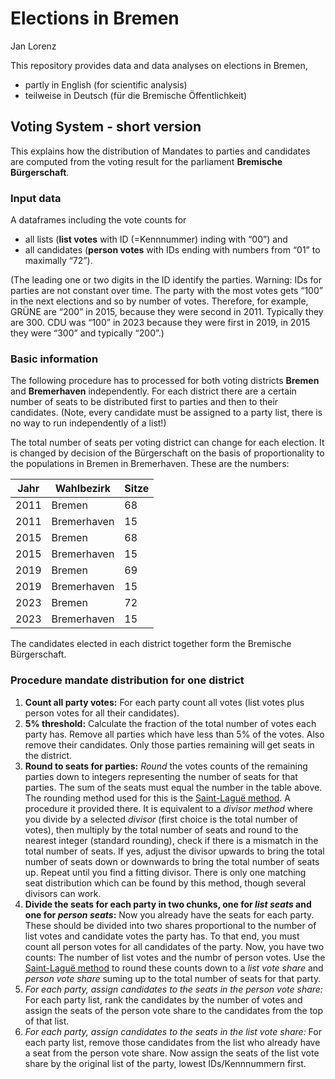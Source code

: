 # Elections in Bremen
Jan Lorenz

This repository provides data and data analyses on elections in Bremen,

- partly in English (for scientific analysis)
- teilweise in Deutsch (für die Bremische Öffentlichkeit)

## Voting System - short version

This explains how the distribution of Mandates to parties and candidates
are computed from the voting result for the parliament **Bremische
Bürgerschaft**.

### Input data

A dataframes including the vote counts for

- all lists (**list votes** with ID (=Kennnummer) inding with “00”) and
- all candidates (**person votes** with IDs ending with numbers from
  “01” to maximally “72”).

(The leading one or two digits in the ID identify the parties. Warning:
IDs for parties are not constant over time. The party with the most
votes gets “100” in the next elections and so by number of votes.
Therefore, for example, GRÜNE are “200” in 2015, because they were
second in 2011. Typically they are 300. CDU was “100” in 2023 because
they were first in 2019, in 2015 they were “300” and typically “200”.)

### Basic information

The following procedure has to processed for both voting districts
**Bremen** and **Bremerhaven** independently. For each district there
are a certain number of seats to be distributed first to parties and
then to their candidates. (Note, every candidate must be assigned to a
party list, there is no way to run independently of a list!)

The total number of seats per voting district can change for each
election. It is changed by decision of the Bürgerschaft on the basis of
proportionality to the populations in Bremen in Bremerhaven. These are
the numbers:

| Jahr | Wahlbezirk  | Sitze |
|------|-------------|-------|
| 2011 | Bremen      | 68    |
| 2011 | Bremerhaven | 15    |
| 2015 | Bremen      | 68    |
| 2015 | Bremerhaven | 15    |
| 2019 | Bremen      | 69    |
| 2019 | Bremerhaven | 15    |
| 2023 | Bremen      | 72    |
| 2023 | Bremerhaven | 15    |

The candidates elected in each district together form the Bremische
Bürgerschaft.

### Procedure mandate distribution for one district

1.  **Count all party votes:** For each party count all votes (list
    votes plus person votes for all their candidates).
2.  **5% threshold:** Calculate the fraction of the total number of
    votes each party has. Remove all parties which have less than 5% of
    the votes. Also remove their candidates. Only those parties
    remaining will get seats in the district.
3.  **Round to seats for parties:** *Round* the votes counts of the
    remaining parties down to integers representing the number of seats
    for that parties. The sum of the seats must equal the number in the
    table above. The rounding method used for this is the [Saint-Laguë
    method](https://en.wikipedia.org/wiki/Sainte-Lagu%C3%AB_method). A
    procedure it provided there. It is equivalent to a *divisor method*
    where you divide by a selected *divisor* (first choice is the total
    number of votes), then multiply by the total number of seats and
    round to the nearest integer (standard rounding), check if there is
    a mismatch in the total number of seats. If yes, adjust the divisor
    upwards to bring the total number of seats down or downwards to
    bring the total number of seats up. Repeat until you find a fitting
    divisor. There is only one matching seat distribution which can be
    found by this method, though several divisors can work.
4.  **Divide the seats for each party in two chunks, one for *list
    seats* and one for *person seats*:** Now you already have the seats
    for each party. These should be divided into two shares proportional
    to the number of list votes and candidate votes the party has. To
    that end, you must count all person votes for all candidates of the
    party. Now, you have two counts: The number of list votes and the
    numbr of person votes. Use the [Saint-Laguë
    method](https://en.wikipedia.org/wiki/Sainte-Lagu%C3%AB_method) to
    round these counts down to a *list vote share* and *person vote
    share* suming up to the total number of seats for that party.
5.  *For each party, assign candidates to the seats in the person vote
    share:* For each party list, rank the candidates by the number of
    votes and assign the seats of the person vote share to the
    candidates from the top of that list.
6.  *For each party, assign candidates to the seats in the list vote
    share:* For each party list, remove those candidates from the list
    who already have a seat from the person vote share. Now assign the
    seats of the list vote share by the original list of the party,
    lowest IDs/Kennnummern first.
